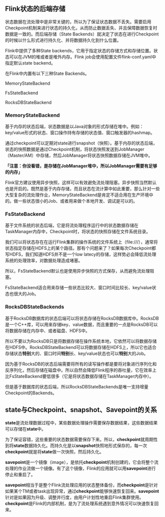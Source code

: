 ## Flink状态的后端存储

状态数据在流处理中是非常关键的，所以为了保证状态数据不丢失。需要启用Checkpoint机制来进行状态的持久化，从而防止数据丢失、并且保障数据恢复时数据是一致的。而后端存储（State Backends）就决定了状态在进行Checkpoint的时候以什么形式进行持久化、并将数据持久化到什么位置。



Flink中提供了多种State backends，它用于指定状态的存储方式和存储位置。状态可以在JVM的堆或者是堆外内存。Flink job会使用配置文件flink-conf.yaml中指定默认state backend。



在Flink中内置有以下三种State Backends。

MemoryStateBackend

FsStateBackend

RocksDBStateBackend

### MemoryStateBackend

基于内存的状态后端，状态数据是以Java对象的形式存储在堆中。例如：key/value形式的状态、窗口操作持有存储的状态值、窗口触发器的hashmap。

通过checkpoint可以定期对state进行snapshot（快照）。基于内存的状态后端，状态的快照数据是通过Checkpoint机制，将状态快照发送到JobManager（Master/AM）中存储，然后JobManager将状态快照数据存储在JVM堆中。

**「注意：你没看错，是存储在JobManager堆中，所以JobManager需要有足够的内存」**

Flink官方建议使用异步快照，这样可以有效避免流处理阻塞。异步快照当然默认也是开启的。既然是基于内存存储，而且状态在流计算中如此重要，那么针对一些大型复杂的流处理作业，MemoryStateBackend是肯定不适合用在生产环境中的。做一些状态很小的Job、或者用来做个本地开发、调试是可以的。

### FsStateBackend

基于文件系统的状态后端，它是将流处理程序运行中的状态数据存储在TaskManager内存中，Checkpoint时，将状态的快照存储在文件系统目录。

我们可以将状态存在在运行Flink集群的操作系统的文件系统上（file:///），通常将状态指定存储在HDFS上的某个路径。那有个问题来了？如果每次Checkpoint都写HDFS，我们知道HDFS并不是一个low latecy的存储，这样势必会降低流处理系统的处理效率，对数据处理造成堵塞。

所以，FsStateBackend默认也是使用异步快照的方式保存，从而避免流处理阻塞。

FsStateBackend适合用来存储一些状态比较大、窗口时间比较长、key/value状态也很大的Job。

### RocksDBStateBackends

基于RocksDB数据库的状态后端可以将状态存储在RocksDB数据库中。RocksDB是一个C++库，可以用来存储key、value数据，而且重要的一点是RocksDB可以将数据存储在内存中、或者磁盘、HDFS中。

所以不要以为RocksDB只是将数据存储在操作系统本地，它依然可以将数据存储在HDFS中。RocksDBStateBackend可以将数据存储在HDFS上，所以它也适合存储状态**特别**大的、窗口时间**特别**长、key/value状态也可以**特别**大的Job。

因为基于RocksDB的状态后端需要将所有的读写操作都是要将对象进行序列化和反序列化，然后存储在磁盘中。所以自然会降低Flink程序的吞吐量，它在效率上比FsStateBackend要低很多（它是将状态数据存储在TaskManager内存中）。

但是基于数据库的状态后端，所以RocksDBStateBackends是唯一支持增量Checkpoint的Backends。



## state与Checkpoint、snapshot、Savepoint的关系

**state**是流处理数据过程中，某些数据处理操作需要保存数据结果，这些数据结果可以存储在**state**中。

为了保证容错，这些重要的状态数据需要保存下来。所以，**checkpoint**就周期性到将**state**数据持久化。而持久化是以**snapshot**快照地形式保存的，每一次**checkpoint**就是将**state**做一次快照，然后持久化。

**savepoint**是一个镜像（image），是依托**checkpoint**机制创建的，它会将整个流处理的作业流做一个镜像。有了这个镜像，Flink的应用就可以用**savepoint**进行停止和重启了。

**savepoint**相当于是整个Flink流处理应用的状态整体备份，而**checkpoint**是针对如果某个TM或者task出现异常，通过**checkpoint**能够快速恢复回来。**savepoint**针对是如果因为升级、调整并行度，由用户计划性地重启Flink集群使用。**checkpoint**是Flink的内部机制，是为了流处理系统遇到意外情况可以快速恢复回来。